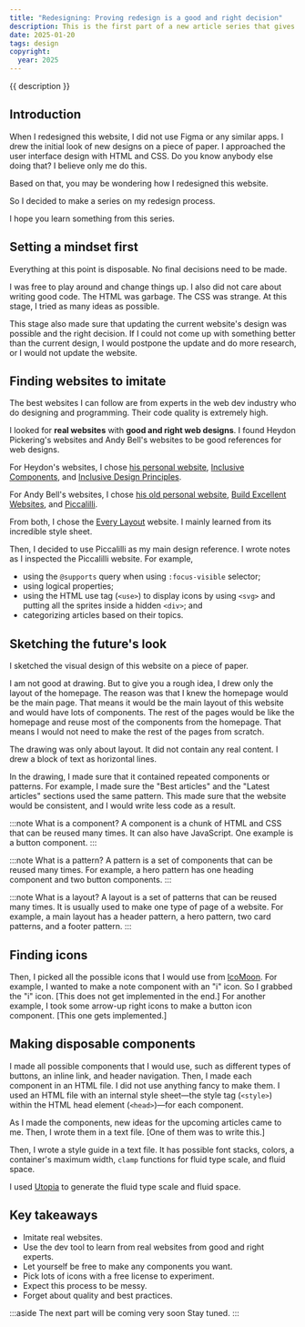 ```yaml
---
title: "Redesigning: Proving redesign is a good and right decision"
description: This is the first part of a new article series that gives you a look at the behind-the-scenes of this website redesign process. Be ready. It is a very unusual way to redesign a website.
date: 2025-01-20
tags: design
copyright:
  year: 2025
---
```


{{ description }}

## Introduction

When I redesigned this website, I did not use Figma or any similar apps. I drew the initial look of new designs on a piece of paper. I approached the user interface design with HTML and CSS. Do you know anybody else doing that? I believe only me do this.

Based on that, you may be wondering how I redesigned this website.

So I decided to make a series on my redesign process.

I hope you learn something from this series.

## Setting a mindset first

Everything at this point is disposable. No final decisions need to be made.

I was free to play around and change things up. I also did not care about writing good code. The HTML was garbage. The CSS was strange. At this stage, I tried as many ideas as possible.

This stage also made sure that updating the current website's design was possible and the right decision. If I could not come up with something better than the current design, I would postpone the update and do more research, or I would not update the website.

## Finding websites to imitate

The best websites I can follow are from experts in the web dev industry who do designing and programming. Their code quality is extremely high.

I looked for **real websites** with **good and right web designs**. I found Heydon Pickering's websites and Andy Bell's websites to be good references for web designs.

For Heydon's websites, I chose [his personal website](https://heydonworks.com/), [Inclusive Components](https://inclusive-components.design/), and [Inclusive Design Principles](https://inclusivedesignprinciples.info/).

For Andy Bell's websites, I chose [his old personal website](https://archive.hankchizljaw.com/notes/122/), [Build Excellent Websites](https://buildexcellentwebsit.es/), and [Piccalilli](https://piccalil.li/).

From both, I chose the [Every Layout](https://every-layout.dev/) website. I mainly learned from its incredible style sheet.

Then, I decided to use Piccalilli as my main design reference. I wrote notes as I inspected the Piccalilli website. For example,

- using the `@supports` query when using `:focus-visible` selector;
- using logical properties;
- using the HTML use tag (`<use>`) to display icons by using `<svg>` and putting all the sprites inside a hidden `<div>`; and
- categorizing articles based on their topics.

## Sketching the future's look

I sketched the visual design of this website on a piece of paper.

I am not good at drawing. But to give you a rough idea, I drew only the layout of the homepage. The reason was that I knew the homepage would be the main page. That means it would be the main layout of this website and would have lots of components. The rest of the pages would be like the homepage and reuse most of the components from the homepage. That means I would not need to make the rest of the pages from scratch.

The drawing was only about layout. It did not contain any real content. I drew a block of text as horizontal lines.

In the drawing, I made sure that it contained repeated components or patterns. For example, I made sure the "Best articles" and the "Latest articles" sections used the same pattern. This made sure that the website would be consistent, and I would write less code as a result.

:::note What is a component?
A component is a chunk of HTML and CSS that can be reused many times. It can also have JavaScript. One example is a button component.
:::

:::note What is a pattern?
A pattern is a set of components that can be reused many times. For example, a hero pattern has one heading component and two button components.
:::

:::note What is a layout?
A layout is a set of patterns that can be reused many times. It is usually used to make one type of page of a website. For example, a main layout has a header pattern, a hero pattern, two card patterns, and a footer pattern.
:::

## Finding icons

Then, I picked all the possible icons that I would use from [IcoMoon](https://icomoon.io/). For example, I wanted to make a note component with an "i" icon. So I grabbed the "i" icon. [This does not get implemented in the end.] For another example, I took some arrow-up right icons to make a button icon component. [This one gets implemented.]

## Making disposable components

I made all possible components that I would use, such as different types of buttons, an inline link, and header navigation. Then, I made each component in an HTML file. I did not use anything fancy to make them. I used an HTML file with an internal style sheet—the style tag (`<style>`) within the HTML head element (`<head>`)—for each component.

As I made the components, new ideas for the upcoming articles came to me. Then, I wrote them in a text file. [One of them was to write this.]

Then, I wrote a style guide in a text file. It has possible font stacks, colors, a container's maximum width, `clamp` functions for fluid type scale, and fluid space.

I used [Utopia](https://utopia.fyi/) to generate the fluid type scale and fluid space.

## Key takeaways

- Imitate real websites.
- Use the dev tool to learn from real websites from good and right experts.
- Let yourself be free to make any components you want.
- Pick lots of icons with a free license to experiment.
- Expect this process to be messy.
- Forget about quality and best practices.

:::aside The next part will be coming very soon
Stay tuned.
:::
